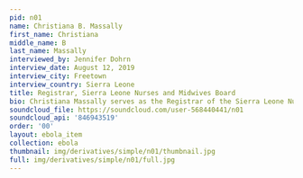 ```yaml
---
pid: n01
name: Christiana B. Massally
first_name: Christiana
middle_name: B
last_name: Massally
interviewed_by: Jennifer Dohrn
interview_date: August 12, 2019
interview_city: Freetown
interview_country: Sierra Leone
title: Registrar, Sierra Leone Nurses and Midwives Board
bio: Christiana Massally serves as the Registrar of the Sierra Leone Nurses and Midwives Board. During the Ebola outbreak, Massally was the Principal Public Health Sister for Western Area (the Freetown Peninsula), a position she held from 2010. Prior to that, Massally worked as a Head Sister in the Pujehun District.
soundcloud_file: https://soundcloud.com/user-568440441/n01
soundcloud_api: '846943519'
order: '00'
layout: ebola_item
collection: ebola
thumbnail: img/derivatives/simple/n01/thumbnail.jpg
full: img/derivatives/simple/n01/full.jpg
---
```

